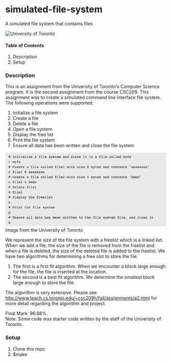 # simulated-file-system
A simulated file system that contains files


![University of Toronto](https://upload.wikimedia.org/wikipedia/en/thumb/9/9a/UofT_Logo.svg/1280px-UofT_Logo.svg.png)


#### **Table of Contents**
1. Description
2. Setup


### **Description**
This is an assignment from the University of Toronto's Computer Science program. It is the second assignment from the course
CSC209. This assignment was to create a simulated command line interface file system. The following operations were supported:
1. Initialize a file system
2. Create a file
3. Delete a file
4. Open a file system
5. Display the free list
6. Print the file system
7. Ensure all data has been written and close the file system

![](https://github.com/richardzeng1/simulated-file-system/blob/master/images/Screen%20Shot%202018-01-02%20at%202.13.56%20AM.png)
Image from the University of Toronto

We represent the size of the file system with a freelist which is a linked list. When we add a file, the size of the file
is removed from the freelist and when a file is deleted, the size of the deleted file is added to the freelist. We have two algorithms for determining a free slot to store the file.
1. The first is a first fit algorithm. When we encounter a block large enough for the file, the file is inserted at the
location.
2. The second is a best fit algorithm. We determine the smallest block large enough to store the file.

The algorithm is very extensive. Please see http://www.teach.cs.toronto.edu/~csc209h/fall/assignments/a2.html for more detail regarding the algorithm and project.
                 
Final Mark: 96.88%. <br />
Note: Some code was starter code written by the staff of the University of Toronto.

### **Setup**
1. Clone this repo
2. $make
